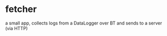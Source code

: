 fetcher
=======

a small app, collects logs from a DataLogger over BT and sends to a server (via HTTP)
